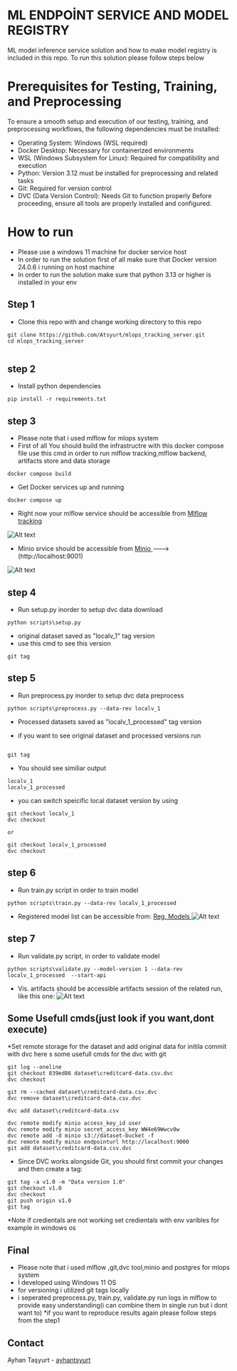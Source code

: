 # ML ENDPOİNT SERVICE AND MODEL REGISTRY

ML model inference service solution and how to make model registry is included in this repo. To run this solution please follow steps below

# Prerequisites for Testing, Training, and Preprocessing
To ensure a smooth setup and execution of our testing, training, and preprocessing workflows, the following dependencies must be installed:
- Operating System: Windows (WSL required)
- Docker Desktop: Necessary for containerized environments
- WSL (Windows Subsystem for Linux): Required for compatibility and execution
- Python: Version 3.12 must be installed for preprocessing and related tasks
- Git: Required for version control
- DVC (Data Version Control): Needs Git to function properly
Before proceeding, ensure all tools are properly installed and configured.
# How to run
* Please use a windows 11 machine for docker service host
* In order to run the solution first of all make sure that  Docker version 24.0.6 i running on host machine
* In order to run the solution  make sure that python 3.13 or higher is installed in your env

## Step 1 
* Clone this repo with and change working directory to this repo
```
git clone https://github.com/Atsyurt/mlops_tracking_server.git
cd mlops_tracking_server


```
## step 2
* Install python dependencies
```
pip install -r requirements.txt
```


## step 3
* Please note that i used mlflow for mlops system
* First of all You should build the infrastructre with this  docker compose file use this cmd in order to run mlflow tracking,mlflow backend, artifacts store and data storage
```
docker compose build
```
* Get Docker services up and running

```
docker compose up
```
* Right now your mlflow service should be accessible from
[Mlflow tracking ](http://localhost:5000)

![Alt text](images/step3.png)
* Minio srvice should be accessible from
[Minio ](http://localhost:9000)--->(http://localhost:9001)

![Alt text](images/step3_1.png)

## step 4
* Run setup.py inorder to setup dvc data download

```
python scripts\setup.py

```

* original dataset saved as "localv_1" tag version
* use this cmd to see this version
```
git tag
```

## step 5
* Run preprocess.py inorder to setup dvc data preprocess

```
python scripts\preprocess.py --data-rev localv_1

```
* Processed datasets saved as "localv_1_processed" tag version

* if you want to see original dataset and processed versions run
 ```

git tag

```
* You should see similiar output
 ```
localv_1
localv_1_processed
```
* you can switch speicific local dataset version by using
 ```
git checkout localv_1
dvc checkout

or

git checkout localv_1_processed
dvc checkout
 ```


## step 6
* Run train.py script in order to train model

```
python scripts\train.py --data-rev localv_1_processed

```
* Registered model list can be accessible from:
[Reg. Models ](http://localhost:5000/#/models)
![Alt text](images/step6.png)

## step 7
* Run validate.py script, in order to validate model

```
python scripts\validate.py --model-version 1 --data-rev localv_1_processed  --start-api
```
* Vis. artifacts  should be accessible artifacts session of the related run, like this one:
![Alt text](images/step7_1.png)

## Some Usefull cmds(just look if you want,dont execute)
*Set remote storage for the dataset and add original data for initila commit with dvc here s some usefull cmds for the dvc with git
```
git log --oneline
git checkout 839ed86 dataset\creditcard-data.csv.dvc
dvc checkout

git rm --cached dataset\creditcard-data.csv.dvc
dvc remove dataset\creditcard-data.csv.dvc

dvc add dataset\creditcard-data.csv

dvc remote modify minio access_key_id user
dvc remote modify minio secret_access_key WW4e69Wwcv0w
dvc remote add -d minio s3://dataset-bucket -f
dvc remote modify minio endpointurl http://localhost:9000
git add dataset\creditcard-data.csv.dvc

```
* Since DVC works alongside Git, you should first commit your changes and then create a tag:
```
git tag -a v1.0 -m "Data version 1.0"
git checkout v1.0
dvc checkout
git push origin v1.0
git tag
```

*Note  if credientals are not working set credientals with env varibles for example in windows os
<!-- set AWS_ACCESS_KEY_ID=user
set AWS_SECRET_ACCESS_KEY=WW4e69Wwcv0w -->

## Final
* Please note that i used mlflow ,git,dvc tool,minio and postgres for mlops system
* İ developed using Windows 11 OS
* for versioning i utilized git tags locally
* i seperated preprocess.py, train.py, validate.py run logs in mlflow to provide easy understanding(i can combine them in single run but i dont want to)
*if you want to reproduce results again please follow steps from the step1


## Contact

Ayhan Taşyurt -  [ayhantsyurt](mailto:ayhantsyurt@gmail.com)